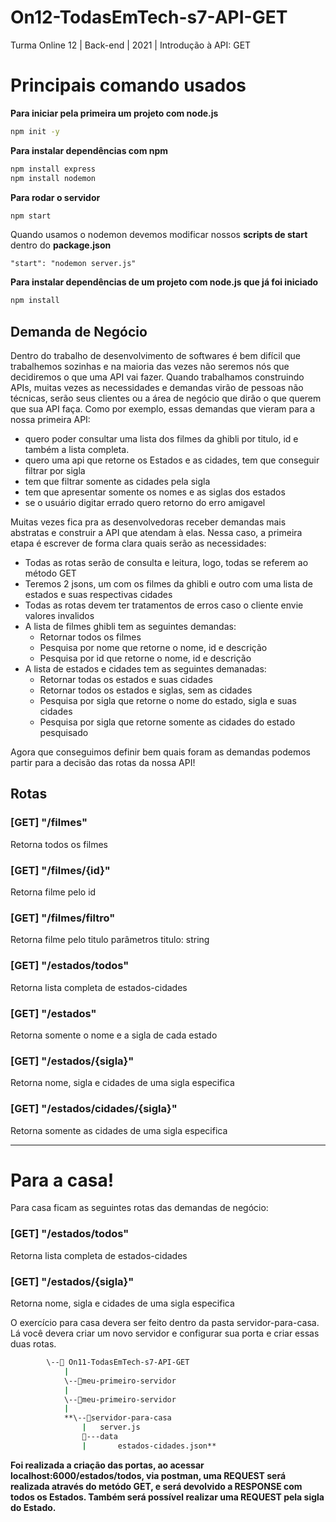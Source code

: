 
# On12-TodasEmTech-s7-API-GET
Turma Online 12 | Back-end | 2021 | Introdução à API: GET

# Principais comando usados

**Para iniciar pela primeira um projeto com node.js**

```bash
npm init -y
```

**Para instalar dependências com npm**

```bash
npm install express
npm install nodemon
```

**Para rodar o servidor**

```bash
npm start
```

Quando usamos o nodemon devemos modificar nossos **scripts de start** dentro do **package.json**

````JavaScrypt
"start": "nodemon server.js"
````

**Para instalar dependências de um projeto com node.js que já foi iniciado**

```bash
npm install
```

## Demanda de Negócio

Dentro do trabalho de desenvolvimento de softwares é bem difícil que trabalhemos sozinhas e na maioria das vezes não seremos nós que decidiremos o que uma API vai fazer. Quando trabalhamos construindo APIs, muitas vezes as necessidades e demandas virão de pessoas não técnicas, serão seus clientes ou a área de negócio que dirão o que querem que sua API faça.
Como por exemplo, essas demandas que vieram para a nossa primeira API: 

- quero poder consultar uma lista dos filmes da ghibli por titulo, id e também a lista completa.
- quero uma api que retorne os Estados e as cidades, tem que conseguir filtrar por sigla
- tem que filtrar somente as cidades pela sigla
- tem que apresentar somente os nomes e as siglas dos estados
- se o usuário digitar errado quero retorno do erro amigavel

Muitas vezes fica pra as desenvolvedoras receber demandas mais abstratas e construir a API que atendam à elas. Nessa caso, a primeira etapa é escrever de forma clara quais serão as necessidades:

- Todas as rotas serão de consulta e leitura, logo, todas se referem ao método GET
- Teremos 2 jsons, um com os filmes da ghibli e outro com uma lista de estados e suas respectivas cidades
- Todas as rotas devem ter tratamentos de erros caso o cliente envie valores invalidos
- A lista de filmes ghibli tem as seguintes demandas:
    - Retornar todos os filmes
    - Pesquisa por nome que retorne o nome, id e descrição
    - Pesquisa por id que retorne o nome, id e descrição
- A lista de estados e cidades tem as seguintes demanadas:
    - Retornar todas os estados e suas cidades
    - Retornar todos os estados e siglas, sem as cidades
    - Pesquisa por sigla que retorne o nome do estado, sigla e suas cidades
    - Pesquisa por sigla que retorne somente as cidades do estado pesquisado

Agora que conseguimos definir bem quais foram as demandas podemos partir para a decisão das rotas da nossa API!

## Rotas

### [GET] "/filmes"

Retorna todos os filmes

### [GET] "/filmes/{id}"

Retorna filme pelo id

### [GET] "/filmes/filtro"

Retorna filme pelo titulo
parâmetros titulo: string

### [GET] "/estados/todos"

Retorna lista completa de estados-cidades

### [GET] "/estados"

Retorna somente o nome e a sigla de cada estado

### [GET] "/estados/{sigla}"

Retorna nome, sigla e cidades de uma sigla especifica

### [GET] "/estados/cidades/{sigla}"

Retorna somente as cidades de uma sigla especifica

---

# Para a casa!

Para casa ficam as seguintes rotas das demandas de negócio:

### [GET] "/estados/todos"

Retorna lista completa de estados-cidades

### [GET] "/estados/{sigla}"

Retorna nome, sigla e cidades de uma sigla especifica

O exercício para casa devera ser feito dentro da pasta servidor-para-casa. Lá você devera criar um novo servidor e configurar sua porta e criar essas duas rotas. 

```bash
		\--📂 On11-TodasEmTech-s7-API-GET
			|
			\--📂meu-primeiro-servidor
			|
			\--📂meu-primeiro-servidor
			|				
			**\--📂servidor-para-casa
			    |   server.js
			    📂---data
			    |       estados-cidades.json**
```

**Foi realizada a criação das portas, ao acessar localhost:6000/estados/todos, via postman, uma REQUEST será realizada através do metódo GET, e será devolvido a RESPONSE 
com todos os Estados. Também será possível realizar uma REQUEST pela sigla do Estado.**
